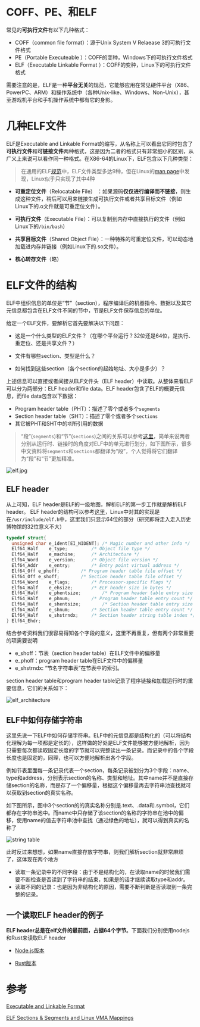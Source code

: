 # COFF、PE、和ELF
常见的**可执行文件**有以下几种格式：
* COFF（common file format）：源于Unix System V Relaease 3的可执行文件格式
* PE（Portable Executeable ）：COFF的变种，Windows下的可执行文件格式
* ELF（Executable Linkable Format ）：COFF的变种，Linux下的可执行文件格式

需要注意的是，ELF是一种**平台无关**的规范，它能够应用在常见硬件平台（X86、PowerPC、ARM）和操作系统中（各种Unix-like、Windows、Non-Unix），甚至游戏机平台和手机操作系统中都有它的身影。

# 几种ELF文件

ELF是Executable and Linkable Format的缩写，从名称上可以看出它同时包含了**可执行文件**和**可链接文件**两种格式，这是因为二者的格式只有非常细小的区别，从广义上来说可以看作同一种格式。在X86-64的Linux下，ELF包含以下几种类型：

> 在通用的ELF[规范](https://en.wikipedia.org/wiki/Executable_and_Linkable_Format)中，ELF文件类型多达9种，但在Linux的[man page](https://man7.org/linux/man-pages/man5/elf.5.html)中发现，Linux似乎只实现了其中4种

* **可重定位文件**（Relocatable File）  ：如果源码**仅仅进行编译而不链接**，则生成这种文件，稍后可以用来链接生成可执行文件或者共享目标文件（例如Linux下的.o文件就是可重定位文件）。
  
* **可执行文件**（Executable File）：可以复制到内存中直接执行的文件（例如Linux下的`/bin/bash`）
  
* **共享目标文件**（Shared Object File）：一种特殊的可重定位文件，可以动态地加载进内存并链接（例如Linux下的.so文件）。
  
* **核心转存文件**（略）




# ELF文件的结构
ELF中组织信息的单位是“节”（section），程序编译后的机器指令、数据以及其它元信息都包含在ELF文件不同的节中，节是ELF文件保存信息的单位。

给定一个ELF文件，要解析它首先要解决以下问题：

* 这是一个什么类型的ELF文件？（在哪个平台运行？32位还是64位，是执行、重定位、还是共享文件？）

* 文件有哪些section、类型是什么？
* 如何找到这些section（各个section的起始地址、大小是多少）？

上述信息可以直接或者间接从ELF文件头（ELF header）中读取。从整体来看ELF可以分为两部分：ELF header和file data。ELF header包含了ELF的概要元信息，而file data包含以下数据：

* Program header table（PHT）：描述了零个或者多个`segments`
* Section header table（SHT）：描述了零个或者多个`sections`
* 其它被PHT和SHT中的`项`所引用的数据

> “段”(`segments`)和“节”(`sections`)之间的关系可以参考[这里](https://stackoverflow.com/questions/14361248/whats-the-difference-of-section-and-segment-in-elf-file-format)，简单来说两者分别从运行时、链接时的角度对ELF中的单元进行划分，如下图所示，很多中文资料将`segments`和`sections`都翻译为“段”，个人觉得将它们翻译为“段”和“节”更加精准。

![elf.jpg](/imgs/elf.jpg)



## ELF header
从上可知，ELF header是ELF的一级地图，解析ELF的第一步工作就是解析ELF header。 ELF header的结构可以参考[这里](https://en.wikipedia.org/wiki/Executable_and_Linkable_Format)，Linux中对其的实现是在`/usr/include/elf.h`中，这里我们只显示64位的部分（研究即将走入走入历史博物馆的32位意义不大）

```C
typedef struct{
  unsigned char	e_ident[EI_NIDENT];	/* Magic number and other info */
  Elf64_Half	e_type;			/* Object file type */
  Elf64_Half	e_machine;		/* Architecture */
  Elf64_Word	e_version;		/* Object file version */
  Elf64_Addr	e_entry;		/* Entry point virtual address */
  Elf64_Off	e_phoff;		/* Program header table file offset */
  Elf64_Off	e_shoff;		/* Section header table file offset */
  Elf64_Word	e_flags;		/* Processor-specific flags */
  Elf64_Half	e_ehsize;		/* ELF header size in bytes */
  Elf64_Half	e_phentsize;		/* Program header table entry size */
  Elf64_Half	e_phnum;		/* Program header table entry count */
  Elf64_Half	e_shentsize;		/* Section header table entry size */
  Elf64_Half	e_shnum;		/* Section header table entry count */
  Elf64_Half	e_shstrndx;		/* Section header string table index */
} Elf64_Ehdr;
```
结合参考资料我们很容易得知各个字段的意义，这里不再重复，但有两个非常重要的项需要说明
* e_shoff：节表（section header table）在ELF文件中的偏移量
* e_phoff：program header table在ELF文件中的偏移量
* e_shstrndx: “节名字符串表”在节表中的索引。

section header table和program header table记录了程序链接和加载运行时的重要信息，它们的关系如下：

![elf_architecture](/imgs/elf_architecture.jpg)



## ELF中如何存储字符串

这里先说一下ELF中如何存储字符串。ELF中的元信息都是结构化的（可以将结构化理解为每一项都是定长的），这样做的好处是ELF文件能够被方便地解析，因为只需要每次都读取固定长度的字节就可以完整读出一条记录。而记录中的各个字段长度也是固定的，同理，也可以方便地解析出各个字段。

例如节表里面每一条记录代表一个section，每条记录被划分为3个字段：name、type和address，分别表示section的名称、类型和地址。其中name并不是直接存储section的名称，而是存了一个偏移量，根据这个偏移量再去字符串池查找就可以获取到section的真实名称。  

如下图所示，图中3个section的的真实名称分别是.text、.data和.symbol，它们都存在字符串池中。而name中只存储了该section的名称的字符串在池中的偏移，使用name的值去字符串池中查找（通过绿色的地址），就可以得到真实的名称了

![string table](/imgs/str_table.jpg)

此时反过来想想，如果name直接存放字符串，则我们解析section就非常麻烦了，这体现在两个地方

* 读取一条记录中的不同字段：由于不是结构化的，在读取name的时候我们需要不断检查是否读到了字符串的结束，如果是的话才继续读取type和addr。
* 读取不同的记录：也是因为非结构化的原因，需要不断判断是否读取到一条完整的记录。



## 一个读取ELF header的例子

**ELF header总是在elf文件的最前面，占据64个字节**。下面我们分别使用nodejs和Rust来读取ELF header

* [Node.js版本](./js_read_elf.md)
  
* [Rust版本](https://github.com/youth7/read_elf/blob/main/src/section/section_entry.rs)



# 参考

[Executable and Linkable Format](https://en.wikipedia.org/wiki/Executable_and_Linkable_Format)

[ELF Sections & Segments and Linux VMA Mappings](https://web.archive.org/web/20171129031316/http://nairobi-embedded.org/040_elf_sec_seg_vma_mappings.html)